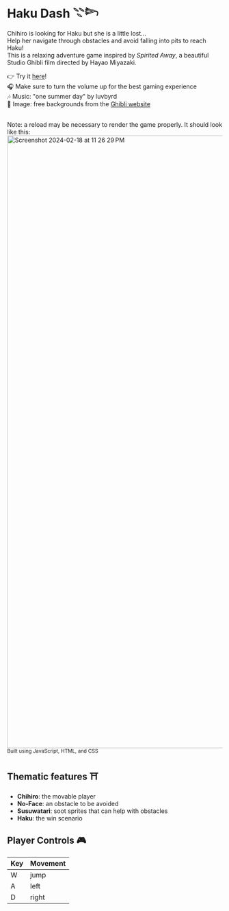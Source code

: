# Haku Dash 𓇢𓆸
Chihiro is looking for Haku but she is a little lost... <br>
Help her navigate through obstacles and avoid falling into pits to reach Haku! <br>
This is a relaxing adventure game inspired by *Spirited Away*, a beautiful Studio Ghibli film directed by Hayao Miyazaki. <br>

👉 Try it [here](https://haku-dash.vercel.app)!<br>
🎧 Make sure to turn the volume up for the best gaming experience <br>
🎶 Music: "one summer day" by luvbyrd <br>
📸 Image: free backgrounds from the [Ghibli website](https://www.ghibli.jp/info/013251/) <br><br>

Note: a reload may be necessary to render the game properly. It should look like this: 
<img width="1430" alt="Screenshot 2024-02-18 at 11 26 29 PM" src="https://github.com/ashwu11/haku-dash/assets/134242218/cadf3430-b80e-40e2-a259-40596dd1d960">
<sup> Built using JavaScript, HTML, and CSS <sup>

## Thematic features ⛩️
- **Chihiro**: the movable player
- **No-Face**: an obstacle to be avoided
- **Susuwatari**: soot sprites that can help with obstacles <br>
- **Haku**: the win scenario

## Player Controls 🎮
| Key | Movement |
| --- | -------- |
|  W  |   jump   |
|  A  |   left   |
|  D  |   right  |
